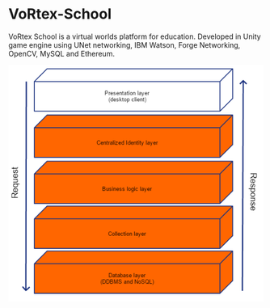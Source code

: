 # VoRtex-School
VoRtex School is a virtual worlds platform for education. Developed in Unity game engine using UNet networking, IBM Watson, Forge Networking,  OpenCV, MySQL and Ethereum.


![alt text](https://github.com/Aca1990/VoRtex-School/blob/master/Pictures/VoRtex%20high-level%20layer-based%20architecture.png?raw=true)

